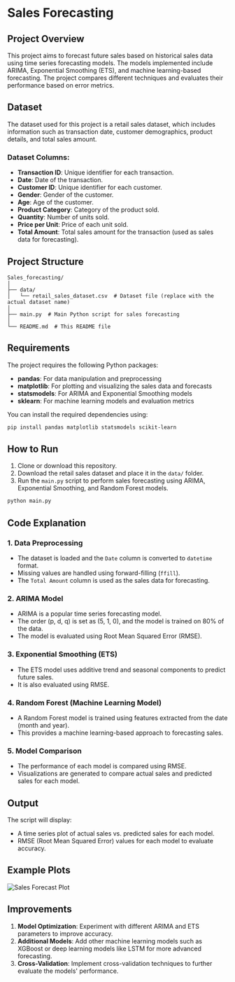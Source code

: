 # Sales Forecasting

## Project Overview

This project aims to forecast future sales based on historical sales data using time series forecasting models. The models implemented include ARIMA, Exponential Smoothing (ETS), and machine learning-based forecasting. The project compares different techniques and evaluates their performance based on error metrics.

## Dataset

The dataset used for this project is a retail sales dataset, which includes information such as transaction date, customer demographics, product details, and total sales amount.

### Dataset Columns:
- **Transaction ID**: Unique identifier for each transaction.
- **Date**: Date of the transaction.
- **Customer ID**: Unique identifier for each customer.
- **Gender**: Gender of the customer.
- **Age**: Age of the customer.
- **Product Category**: Category of the product sold.
- **Quantity**: Number of units sold.
- **Price per Unit**: Price of each unit sold.
- **Total Amount**: Total sales amount for the transaction (used as sales data for forecasting).

## Project Structure

```
Sales_forecasting/
│
├── data/
│   └── retail_sales_dataset.csv  # Dataset file (replace with the actual dataset name)
│
├── main.py  # Main Python script for sales forecasting
│
└── README.md  # This README file
```

## Requirements

The project requires the following Python packages:

- **pandas**: For data manipulation and preprocessing
- **matplotlib**: For plotting and visualizing the sales data and forecasts
- **statsmodels**: For ARIMA and Exponential Smoothing models
- **sklearn**: For machine learning models and evaluation metrics

You can install the required dependencies using:

```bash
pip install pandas matplotlib statsmodels scikit-learn
```

## How to Run

1. Clone or download this repository.
2. Download the retail sales dataset and place it in the `data/` folder.
3. Run the `main.py` script to perform sales forecasting using ARIMA, Exponential Smoothing, and Random Forest models.

```bash
python main.py
```

## Code Explanation

### 1. **Data Preprocessing**
   - The dataset is loaded and the `Date` column is converted to `datetime` format.
   - Missing values are handled using forward-filling (`ffill`).
   - The `Total Amount` column is used as the sales data for forecasting.

### 2. **ARIMA Model**
   - ARIMA is a popular time series forecasting model.
   - The order (p, d, q) is set as (5, 1, 0), and the model is trained on 80% of the data.
   - The model is evaluated using Root Mean Squared Error (RMSE).

### 3. **Exponential Smoothing (ETS)**
   - The ETS model uses additive trend and seasonal components to predict future sales.
   - It is also evaluated using RMSE.

### 4. **Random Forest (Machine Learning Model)**
   - A Random Forest model is trained using features extracted from the date (month and year).
   - This provides a machine learning-based approach to forecasting sales.

### 5. **Model Comparison**
   - The performance of each model is compared using RMSE.
   - Visualizations are generated to compare actual sales and predicted sales for each model.

## Output

The script will display:
- A time series plot of actual sales vs. predicted sales for each model.
- RMSE (Root Mean Squared Error) values for each model to evaluate accuracy.

## Example Plots

![Sales Forecast Plot](example_sales_forecast_plot.png)

## Improvements

1. **Model Optimization**: Experiment with different ARIMA and ETS parameters to improve accuracy.
2. **Additional Models**: Add other machine learning models such as XGBoost or deep learning models like LSTM for more advanced forecasting.
3. **Cross-Validation**: Implement cross-validation techniques to further evaluate the models' performance.
